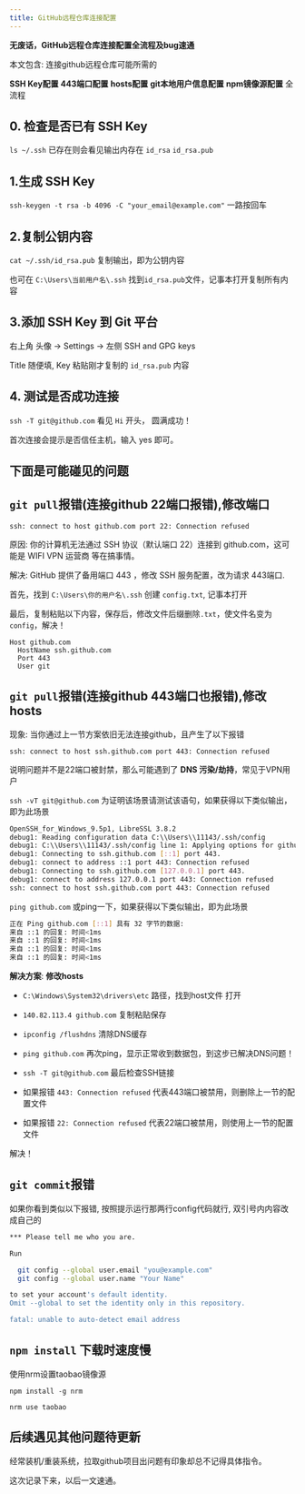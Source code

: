 ```yaml
---
title: GitHub远程仓库连接配置
---
```


**无废话，GitHub远程仓库连接配置全流程及bug速通**

本文包含: 连接github远程仓库可能所需的

**SSH Key配置** **443端口配置** **hosts配置** **git本地用户信息配置** **npm镜像源配置** 全流程

## 0. 检查是否已有 SSH Key

`ls ~/.ssh` 已存在则会看见输出内存在 `id_rsa` `id_rsa.pub`

## 1.生成 SSH Key

`ssh-keygen -t rsa -b 4096 -C "your_email@example.com"` 一路按回车

## 2.复制公钥内容

`cat ~/.ssh/id_rsa.pub` 复制输出，即为公钥内容

也可在 `C:\Users\当前用户名\.ssh` 找到`id_rsa.pub`文件，记事本打开复制所有内容

## 3.添加 SSH Key 到 Git 平台

右上角 头像 → Settings → 左侧 SSH and GPG keys

Title 随便填, Key 粘贴刚才复制的 `id_rsa.pub` 内容

## 4. 测试是否成功连接

`ssh -T git@github.com` 看见 `Hi` 开头， 圆满成功！

首次连接会提示是否信任主机，输入 yes 即可。



## 下面是可能碰见的问题

## `git pull`报错(连接github 22端口报错),修改端口

`ssh: connect to host github.com port 22: Connection refused`

原因: 你的计算机无法通过 SSH 协议（默认端口 22）连接到 github.com，这可能是 WIFI VPN 运营商 等在搞事情。

解决: GitHub 提供了备用端口 443 ，修改 SSH 服务配置，改为请求 443端口.

首先，找到 `C:\Users\你的用户名\.ssh` 创建 `config.txt`, 记事本打开

最后，复制粘贴以下内容，保存后，修改文件后缀删除`.txt`，使文件名变为 `config`，解决！

```ssh
Host github.com
  HostName ssh.github.com
  Port 443
  User git
```

## `git pull`报错(连接github 443端口也报错),修改hosts

现象: 当你通过上一节方案依旧无法连接github，且产生了以下报错

`ssh: connect to host ssh.github.com port 443: Connection refused`

说明问题并不是22端口被封禁，那么可能遇到了 **DNS 污染/劫持**，常见于VPN用户

`ssh -vT git@github.com` 为证明该场景请测试该语句，如果获得以下类似输出，即为此场景

```bash
OpenSSH_for_Windows_9.5p1, LibreSSL 3.8.2
debug1: Reading configuration data C:\\Users\\11143/.ssh/config
debug1: C:\\Users\\11143/.ssh/config line 1: Applying options for github.com
debug1: Connecting to ssh.github.com [::1] port 443.
debug1: connect to address ::1 port 443: Connection refused
debug1: Connecting to ssh.github.com [127.0.0.1] port 443.
debug1: connect to address 127.0.0.1 port 443: Connection refused
ssh: connect to host ssh.github.com port 443: Connection refused
```

`ping github.com` 或ping一下，如果获得以下类似输出，即为此场景

```bash
正在 Ping github.com [::1] 具有 32 字节的数据:
来自 ::1 的回复: 时间<1ms
来自 ::1 的回复: 时间<1ms
来自 ::1 的回复: 时间<1ms
来自 ::1 的回复: 时间<1ms
```

**解决方案**: **修改hosts**

- `C:\Windows\System32\drivers\etc` 路径，找到host文件 打开

- `140.82.113.4 github.com` 复制粘贴保存

- `ipconfig /flushdns` 清除DNS缓存

- `ping github.com` 再次ping，显示正常收到数据包，到这步已解决DNS问题！

- `ssh -T git@github.com` 最后检查SSH链接

- 如果报错 `443: Connection refused` 代表443端口被禁用，则删除上一节的配置文件

- 如果报错 `22: Connection refused` 代表22端口被禁用，则使用上一节的配置文件

解决！

## `git commit`报错

如果你看到类似以下报错, 按照提示运行那两行config代码就行, 双引号内内容改成自己的

```bash
*** Please tell me who you are.

Run

  git config --global user.email "you@example.com"
  git config --global user.name "Your Name"

to set your account's default identity.
Omit --global to set the identity only in this repository.

fatal: unable to auto-detect email address
```

## `npm install` 下载时速度慢

使用nrm设置taobao镜像源

`npm install -g nrm`

`nrm use taobao`

## 后续遇见其他问题待更新

经常装机/重装系统，拉取github项目出问题有印象却总不记得具体指令。

这次记录下来，以后一文速通。
